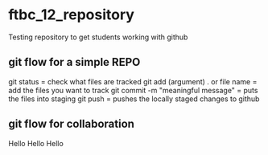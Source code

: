 # ftbc_12_repository

Testing repository to get students working with github

## git flow for a simple REPO

git status = check what files are tracked
git add (argument) . or file name = add the files you want to track
git commit -m "meaningful message" = puts the files into staging
git push = pushes the locally staged changes to github

## git flow for collaboration

Hello Hello Hello
